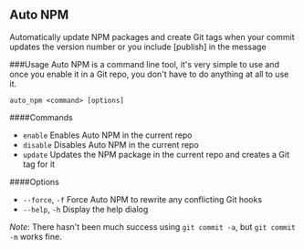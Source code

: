 Auto NPM
--------

Automatically update NPM packages and create Git tags when your commit updates the version number or you include [publish] in the message

###Usage
Auto NPM is a command line tool, it's very simple to use and once you enable it in a Git repo, you don't have to do anything at all to use it.
```
auto_npm <command> [options]
```

####Commands
- `enable` Enables Auto NPM in the current repo
- `disable` Disables Auto NPM in the current repo
- `update` Updates the NPM package in the current repo and creates a Git tag for it

####Options
- `--force`, `-f` Force Auto NPM to rewrite any conflicting Git hooks
- `--help`, `-h` Display the help dialog


_Note_: There hasn't been much success using `git commit -a`, but `git commit -m` works fine.
